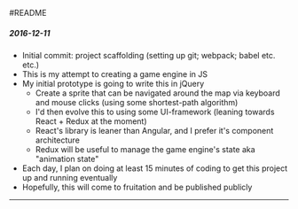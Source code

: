 #README

##### 2016-12-11
- Initial commit: project scaffolding (setting up git; webpack; babel etc. etc.)
- This is my attempt to creating a game engine in JS
- My initial prototype is going to write this in jQuery
  - Create a sprite that can be navigated around the map via keyboard and mouse clicks (using some shortest-path algorithm)
  - I'd then evolve this to using some UI-framework (leaning towards React + Redux at the moment)
  - React's library is leaner than Angular, and I prefer it's component architecture
  - Redux will be useful to manage the game engine's state aka "animation state"
- Each day, I plan on doing at least 15 minutes of coding to get this project up and running eventually
- Hopefully, this will come to fruitation and be published publicly

---